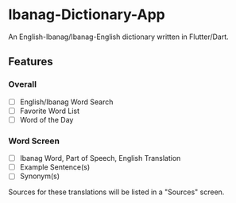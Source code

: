 # Ibanag-Dictionary-App
An English-Ibanag/Ibanag-English dictionary written in Flutter/Dart.

## Features
### Overall
- [ ] English/Ibanag Word Search
- [ ] Favorite Word List
- [ ] Word of the Day
### Word Screen
- [ ] Ibanag Word, Part of Speech, English Translation
- [ ] Example Sentence(s)
- [ ] Synonym(s)

Sources for these translations will be listed in a "Sources" screen.
